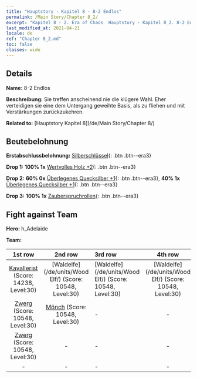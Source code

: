 ```yaml
---
title: "Hauptstory - Kapitel 8 - 8-2 Endlos"
permalink: /Main Story/Chapter 8_2/
excerpt: "Kapitel 8 - 2. Era of Chaos  Hauptstory - Kapitel 8_2. 8-2 Endlos"
last_modified_at: 2021-04-21
locale: de
ref: "Chapter 8_2.md"
toc: false
classes: wide
---
```


## Details

 **Name:** 8-2 Endlos

 **Beschreibung:** Sie treffen anscheinend nie die klügere Wahl. Eher verteidigen sie eine dem Untergang geweihte Basis, als zu fliehen und mit Verstärkungen zurückzukehren.

 **Related to:** [Hauptstory Kapitel 8](/de/Main Story/Chapter 8/)

## Beutebelohnung

 **Erstabschlussbelohnung:** [Silberschlüssel](/de/Items/con_693/){: .btn .btn--era3}

 **Drop 1:** **100% 1x** [Wertvolles Holz +2](/de/Items/mat_27/){: .btn .btn--era3}

 **Drop 2:** **60% 0x** [Überlegenes Quecksilber +1](/de/Items/mat_21/){: .btn .btn--era3}, **40% 1x** [Überlegenes Quecksilber +1](/de/Items/mat_21/){: .btn .btn--era3}

 **Drop 3:** **100% 1x** [Zauberspruchrollen](/de/Items/con_694/){: .btn .btn--era3}


## Fight against Team
 **Hero:** h_Adelaide

 **Team:**


  | 1st row | 2nd row | 3rd row | 4th row |
  |:----:|:----:|:----|:----:|
  | [Kavallerist](/de/units/Cavalier/) (Score: 14238, Level:30)  | [Waldelfe](/de/units/Wood Elf/) (Score: 10548, Level:30)  | [Waldelfe](/de/units/Wood Elf/) (Score: 10548, Level:30)  | [Waldelfe](/de/units/Wood Elf/) (Score: 10548, Level:30)  |
  | [Zwerg](/de/units/Dwarf/) (Score: 10548, Level:30)  | [Mönch](/de/units/Monk/) (Score: 10548, Level:30)  | - | - |
  | [Zwerg](/de/units/Dwarf/) (Score: 10548, Level:30)  | - | - | - |
  | - | - | - | - |


